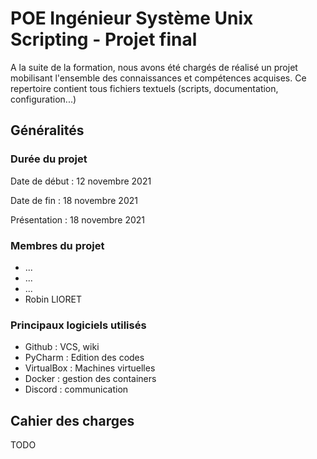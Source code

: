 # POE Ingénieur Système Unix Scripting - Projet final
A la suite de la formation, nous avons été chargés de réalisé un projet mobilisant l'ensemble des connaissances et compétences acquises. Ce repertoire contient tous fichiers textuels (scripts, documentation, configuration...)
## Généralités
### Durée du projet
Date de début : 12 novembre 2021

Date de fin : 18 novembre 2021

Présentation : 18 novembre 2021
### Membres du projet
* ...
* ...
* ...
* Robin LIORET
### Principaux logiciels utilisés
* Github : VCS, wiki
* PyCharm : Edition des codes
* VirtualBox : Machines virtuelles
* Docker : gestion des containers
* Discord : communication
## Cahier des charges
TODO
